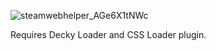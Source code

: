 ![steamwebhelper_AGe6X1tNWc](https://github.com/user-attachments/assets/85ea3c31-2a85-44e9-b1cd-fb34640455b3)

Requires Decky Loader and CSS Loader plugin.
